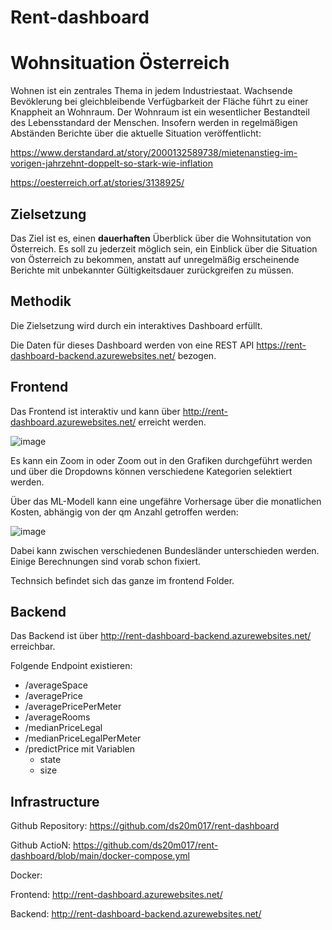 # Rent-dashboard

# Wohnsituation Österreich

Wohnen ist ein zentrales Thema in jedem Industriestaat. Wachsende Bevöklerung bei gleichbleibende Verfügbarkeit der Fläche führt zu einer Knappheit an Wohnraum. 
Der Wohnraum ist ein wesentlicher Bestandteil des Lebensstandard der Menschen. Insofern werden in regelmäßigen Abständen Berichte über die aktuelle Situation veröffentlicht:

https://www.derstandard.at/story/2000132589738/mietenanstieg-im-vorigen-jahrzehnt-doppelt-so-stark-wie-inflation

https://oesterreich.orf.at/stories/3138925/

## Zielsetzung

Das Ziel ist es, einen **dauerhaften** Überblick über die Wohnsitutation von Österreich. Es soll zu jederzeit möglich sein, ein Einblick über die Situation von Österreich zu bekommen, anstatt auf unregelmäßig erscheinende Berichte mit unbekannter Gültigkeitsdauer zurückgreifen zu müssen.


## Methodik

Die Zielsetzung wird durch ein interaktives Dashboard erfüllt. 

Die Daten für dieses Dashboard werden von eine REST API https://rent-dashboard-backend.azurewebsites.net/ bezogen.


## Frontend 

Das Frontend ist interaktiv und kann über http://rent-dashboard.azurewebsites.net/ erreicht werden.

![image](https://user-images.githubusercontent.com/46869155/150642660-43ef15bb-4cfd-46fb-89f3-6b8c51a6f5dd.png)

Es kann ein Zoom in oder Zoom out in den Grafiken durchgeführt werden und über die Dropdowns können verschiedene Kategorien selektiert werden.

Über das ML-Modell kann eine ungefähre Vorhersage über die monatlichen Kosten, abhängig von der qm Anzahl getroffen werden:

![image](https://user-images.githubusercontent.com/46869155/150642828-a855c4a4-def8-4b78-ac3c-a7d894284fe1.png)

Dabei kann zwischen verschiedenen Bundesländer unterschieden werden. Einige Berechnungen sind vorab schon fixiert.

Technsich befindet sich das ganze im frontend Folder.

## Backend

Das Backend ist über http://rent-dashboard-backend.azurewebsites.net/ erreichbar.

Folgende Endpoint existieren:

* /averageSpace
* /averagePrice
* /averagePricePerMeter
* /averageRooms
* /medianPriceLegal
* /medianPriceLegalPerMeter
* /predictPrice mit Variablen
  * state
  * size

## Infrastructure

Github Repository: https://github.com/ds20m017/rent-dashboard

Github ActioN:     https://github.com/ds20m017/rent-dashboard/blob/main/docker-compose.yml

Docker:             

Frontend:          http://rent-dashboard.azurewebsites.net/

Backend:           http://rent-dashboard-backend.azurewebsites.net/
